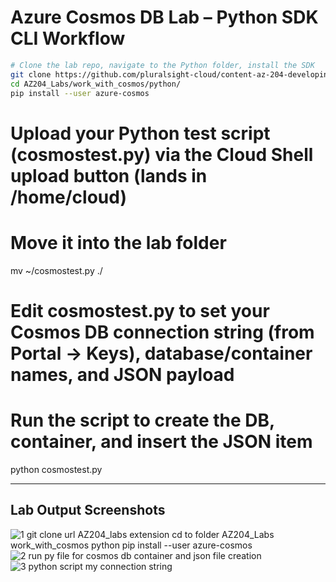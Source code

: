 # Azure Cosmos DB Lab – Python SDK CLI Workflow

```bash
# Clone the lab repo, navigate to the Python folder, install the SDK
git clone https://github.com/pluralsight-cloud/content-az-204-developing-solutions-for-microsoft-azure.git AZ204_Labs 
cd AZ204_Labs/work_with_cosmos/python/
pip install --user azure-cosmos
```

# Upload your Python test script (cosmostest.py) via the Cloud Shell upload button (lands in /home/cloud)
# Move it into the lab folder
mv ~/cosmostest.py ./

# Edit cosmostest.py to set your Cosmos DB connection string (from Portal → Keys), database/container names, and JSON payload
# Run the script to create the DB, container, and insert the JSON item
python cosmostest.py

---

## Lab Output Screenshots

![1 git clone url AZ204_labs extension cd to folder AZ204_Labs work_with_cosmos python pip install --user azure-cosmos](https://github.com/user-attachments/assets/decffbcb-6b59-433a-92de-bb446a9096bc)
![2 run py file for cosmos db container and json file creation](https://github.com/user-attachments/assets/1866af1e-df2c-491d-a3ec-3c4e91880f64)
![3 python script my connection string](https://github.com/user-attachments/assets/3209bbfe-f580-4377-84e5-74569c6c2a83)
